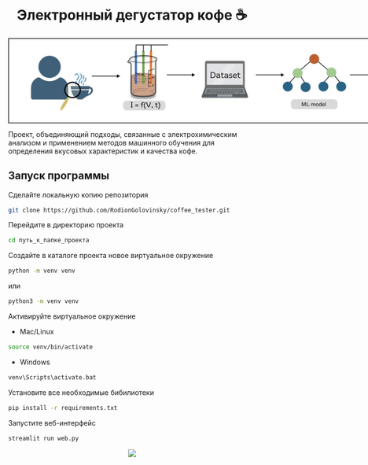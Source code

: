 <h1 align="center">Электронный дегустатор кофе ☕</h1>
<img align="center"
  src="models/media/picture1.jpg"
  alt="Coffee process"
  style="display: inline-block; margin: 0 auto; max-width: 1000px">


Проект, объединяющий подходы, связанные с электрохимическим анализом и применением методов машинного обучения для определения вкусовых характеристик и качества кофе.
##  Запуск программы ##
Сделайте локальную копию репозитория
```bash
git clone https://github.com/RodionGolovinsky/coffee_tester.git
```
Перейдите в директорию проекта 
```bash
cd путь_к_папке_проекта
```
Создайте в каталоге проекта новое виртуальное окружение 
```bash
python -m venv venv
```
или 
```bash
python3 -m venv venv
```
Активируйте виртуальное окружение 
- Mac/Linux
```bash
source venv/bin/activate
```
- Windows
```bash
venv\Scripts\activate.bat
```
Установите все необходимые бибилиотеки 
```bash
pip install -r requirements.txt
```
Запустите веб-интерфейс 
```bash
streamlit run web.py
```
<p align="center">
    <img width="900" src="models/media/screencast.gif">
</p>

